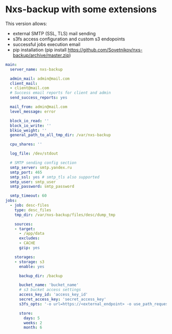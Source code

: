 # Nxs-backup with some extensions

This version allows:
- external SMTP (SSL, TLS) mail sending
- s3fs access configuration and custom s3 endopoints
- successful jobs execution email
- pip installation (pip install https://github.com/Sovetnikov/nxs-backup/archive/master.zip)


```yaml
main:
  server_name: nxs-backup

  admin_mail: admin@mail.com
  client_mail:
  - client@mail.com
  # Success email reports for client and admin
  send_success_reports: yes

  mail_from: admin@mail.com
  level_message: error

  block_io_read: ''
  block_io_write: ''
  blkio_weight: ''
  general_path_to_all_tmp_dir: /var/nxs-backup

  cpu_shares: ''

  log_file: /dev/stdout

  # SMTP sending config section
  smtp_server: smtp.yandex.ru
  smtp_port: 465
  smtp_ssl: yes # smtp_tls also supported
  smtp_user: smtp_user
  smtp_password: smtp_password

  smtp_timeout: 60
jobs:
  - job: desc-files
    type: desc_files
    tmp_dir: /var/nxs-backup/files/desc/dump_tmp

    sources:
    - target:
      - /app/data
      excludes:
      - CACHE
      gzip: yes

    storages:
    - storage: s3
      enable: yes

      backup_dir: /backup

      bucket_name: 'bucket_name'
      # s3 bucket access settings
      access_key_id: 'access_key_id'
      secret_access_key: 'secret_access_key'
      s3fs_opts: '-o url=https://<external_endpoint> -o use_path_request_style'

      store:
        days: 5
        weeks: 2
        month: 6
```
